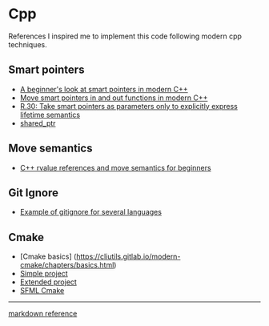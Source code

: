 # Cpp

References I inspired me to implement this code following modern cpp techniques.

## Smart pointers
* [A beginner's look at smart pointers in modern C++](https://www.internalpointers.com/post/beginner-s-look-smart-pointers-modern-c)
* [Move smart pointers in and out functions in modern C++](https://www.internalpointers.com/post/move-smart-pointers-and-out-functions-modern-c)
* [R.30: Take smart pointers as parameters only to explicitly express lifetime semantics](https://isocpp.github.io/CppCoreGuidelines/CppCoreGuidelines#r30-take-smart-pointers-as-parameters-only-to-explicitly-express-lifetime-semantics)
* [shared_ptr](https://en.cppreference.com/w/cpp/memory/shared_ptr)


## Move semantics
* [C++ rvalue references and move semantics for beginners](https://www.internalpointers.com/post/c-rvalue-references-and-move-semantics-beginners)

## Git Ignore
* [Example of gitignore for several languages](https://github.com/github/gitignore)

## Cmake

* [Cmake basics] (https://cliutils.gitlab.io/modern-cmake/chapters/basics.html)
* [Simple project](https://gitlab.com/CLIUtils/modern-cmake/tree/master/examples/simple-project)
* [Extended project](https://gitlab.com/CLIUtils/modern-cmake/tree/master/examples/extended-project)
* [SFML Cmake](https://github.com/SFML/SFML/wiki/Tutorial:-Build-your-SFML-project-with-CMake)


---
[markdown reference](https://github.com/adam-p/markdown-here/wiki/Markdown-Cheatsheet)